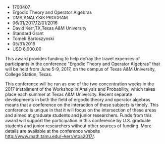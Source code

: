 
* 1700407
* Ergodic Theory and Operator Algebras
* DMS,ANALYSIS PROGRAM
* 06/01/2017,12/01/2016
* David Kerr,TX,Texas A&M University
* Standard Grant
* Tomek Bartoszynski
* 05/31/2019
* USD 6,000.00

This award provides funding to help defray the travel expenses of participants
in the conference "Ergodic Theory and Operator Algebras" that will be held from
June 5-9, 2017, on the campus of Texas A&M University, College Station, Texas.

This conference will be run as one of the two concentration weeks in the 2017
installment of the Workshop in Analysis and Probability, which takes place each
summer at Texas A&M University. Recent separate developments in both the field
of ergodic theory and operator algebras means that a conference on the
interaction of these subjects is timely. This conference is unique in that it
will focus on the intersection of these areas and aimed at graduate students and
junior researchers. Funds from this award will support the participation in this
conference by U.S. graduate students and junior researchers without other
sources of funding. More details are available at the conference website
http://www.math.tamu.edu/~kerr/etoa2017/.
